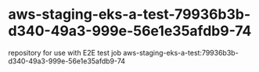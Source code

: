 # aws-staging-eks-a-test-79936b3b-d340-49a3-999e-56e1e35afdb9-74
repository for use with E2E test job aws-staging-eks-a-test:79936b3b-d340-49a3-999e-56e1e35afdb9-74
